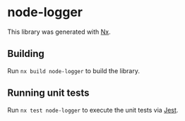 # node-logger

This library was generated with [Nx](https://nx.dev).

## Building

Run `nx build node-logger` to build the library.

## Running unit tests

Run `nx test node-logger` to execute the unit tests via [Jest](https://jestjs.io).
